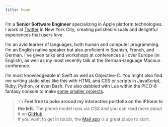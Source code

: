 ```yaml
---
title: Home
---
```


I’m a **Senior Software Engineer** specializing in Apple platform technologies. I work at [Twitter](#twitter) in New York City, creating polished visuals and delightful experiences that users love. 

I’m an avid learner of languages, both human and computer programming. I’m an English native speaker but also proficient in Spanish, French, and German. I've given talks and workshops at conferences all over Europe (in English), as well as my most recently talk at the German-language Macoun conference.

I’m most knowledgeable in Swift as well as Objective-C. You might also find me writing static sites like this with HTML and CSS or scripts in JavaScript, Ruby, Python, or even Bash. I’ve also dabbled with Lua within the PICO-8 fantasy console to make [some smaller projects](https://www.lexaloffle.com/bbs/?uid=32612&mode=carts&sub=0).

> 👈 **Feel free to poke around my interactive portfolio on the iPhone to the left.**
> The phone model runs via CSS and you can read more about it on [GitHub](https://github.com/a2/site-playground).  
> If you want to get in touch, the [Mail app](#mail) is a great place to start.
